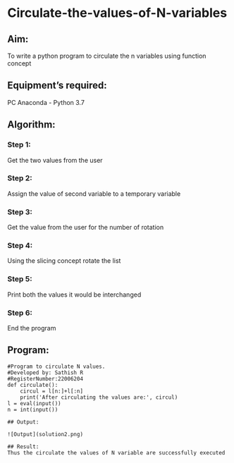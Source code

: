 # Circulate-the-values-of-N-variables
## Aim:
To write a python program to circulate the n variables using function concept
## Equipment’s required:
PC
Anaconda - Python 3.7
## Algorithm: 
### Step 1: 
Get the two values from the user

### Step 2: 
Assign the value of second variable to a temporary variable

### Step 3: 
Get the value from the user for the number of rotation
### Step 4: 
Using the slicing concept rotate the list

### Step 5: 
Print both the values it would be interchanged

### Step 6: 
End the program

## Program:

```
#Program to circulate N values.
#Developed by: Sathish R
#RegisterNumber:22006204
def circulate():
    circul = l[n:]+l[:n]
    print('After circulating the values are:', circul)
l = eval(input())
n = int(input())

## Output:

![Output](solution2.png)

## Result:
Thus the circulate the values of N variable are successfully executed
